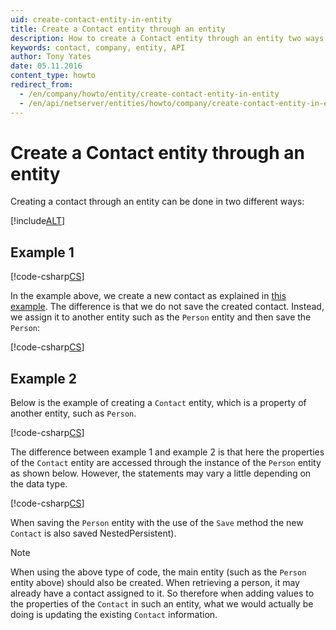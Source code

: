 ```yaml
---
uid: create-contact-entity-in-entity
title: Create a Contact entity through an entity
description: How to create a Contact entity through an entity two ways.
keywords: contact, company, entity, API
author: Tony Yates
date: 05.11.2016
content_type: howto
redirect_from:
  - /en/company/howto/entity/create-contact-entity-in-entity
  - /en/api/netserver/entities/howto/company/create-contact-entity-in-entity
---
```


# Create a Contact entity through an entity

Creating a contact through an entity can be done in two different ways:

[!include[ALT](../../../includes/create-entity-options.md)]

## Example 1

[!code-csharp[CS](includes/create-contact-entity-in-entity-1.cs)]

In the example above, we create a new contact as explained in [this example][1]. The difference is that we do not save the created contact. Instead, we assign it to another entity such as the `Person` entity and then save the `Person`:

[!code-csharp[CS](includes/create-contact-entity-in-entity-1.cs?range=44,47)]

## Example 2

Below is the example of creating a `Contact` entity, which is a property of another entity, such as `Person`.

[!code-csharp[CS](includes/create-contact-entity-in-entity-2.cs)]

The difference between example 1 and example 2 is that here the properties of the `Contact` entity are accessed through the instance of the `Person` entity as shown below. However, the statements may vary a little depending on the data type.

[!code-csharp[CS](includes/create-contact-entity-in-entity-2.cs?range=12)]

When saving the `Person` entity with the use of the `Save` method the new `Contact` is also saved NestedPersistent).

> [!NOTE]
> When using the above type of code, the main entity (such as the `Person` entity above) should also be created. When retrieving a person, it may already have a contact assigned to it. So therefore when adding values to the properties of the `Contact` in such an entity, what we would actually be doing is updating the existing `Contact` information.

<!-- Referenced links -->
[1]: create-contact-entity.md

